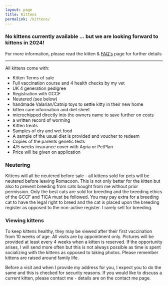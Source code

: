 ```yaml
---
layout: page
title: Kittens
permalink: /kittens/
---
```


### No kittens currently available ... but we are looking forward to kittens in 2024!

For more information, please read the kitten &amp; [FAQ's](/faqs/) page for further details
<hr/>
All kittens come with:
<ul>
	<li><i class="fa-solid fa-check" style="color: #00ff00;"></i> Kitten Terms of sale</li>
	<li><i class="fa-solid fa-check" style="color: #00ff00;"></i> Full vaccination course and 4 health checks by my vet</li>
	<li><i class="fa-solid fa-check" style="color: #00ff00;"></i> UK 4 generation pedigree</li>
	<li><i class="fa-solid fa-check" style="color: #00ff00;"></i> Registration with GCCF</li>
	<li><i class="fa-solid fa-check" style="color: #00ff00;"></i> Neutered (see below)</li>
	<li><i class="fa-solid fa-check" style="color: #00ff00;"></i> handmade Valarian/Catnip toys to settle kitty in their new home</li>
	<li><i class="fa-solid fa-check" style="color: #00ff00;"></i> kitten care information and diet sheet</li>
	<li><i class="fa-solid fa-check" style="color: #00ff00;"></i> microchipped directly into the owners name to save further on costs</li>
	<li><i class="fa-solid fa-check" style="color: #00ff00;"></i> a written record of worming</li>
	<li><i class="fa-solid fa-check" style="color: #00ff00;"></i> Kitten treats</li>
	<li><i class="fa-solid fa-check" style="color: #00ff00;"></i> Samples of dry and wet food</li>
	<li><i class="fa-solid fa-check" style="color: #00ff00;"></i> A sample of the usual diet is provided and voucher to redeem</li>
	<li><i class="fa-solid fa-check" style="color: #00ff00;"></i> Copies of the parents genetic tests</li>
	<li><i class="fa-solid fa-check" style="color: #00ff00;"></i> 4/5 weeks insurance cover with Agria or PetPlan</li>
	<li><i class="fa-solid fa-check" style="color: #00ff00;"></i> Price will be given on application</li>
</ul>

### Neutering

Kittens will all be neutered before sale - all kittens sold for pets will be neutered before leaving Romacoon.
This is not only better for the kitten but also to prevent breeding from cats bought from me without prior 
permission. Only the best cats are sold for breeding and the breeding ethics of the GCCF and TICA must be followed. 
You may pay extra for a breeding cat to have the legal right to breed and the cat is placed upon the breeding 
register as opposed to the non-active register. I rarely sell for breeding.

### Viewing kittens

To keep kittens healthy, they may be viewed after their first vaccination from 10 weeks of age. 
All visits are by appointment only. Pictures will be provided at least every 4 weeks when a kitten is reserved. 
If the opportunity arises, I will send more often but this is not always possible as time is spent socializing 
with the kittens as opposed to taking photos. Please remember kittens are raised around family life.

Before a visit and when I provide my address for you, I expect you to do the same and this is checked for 
security reasons. If you would like to discuss a current kitten, please contact me - details are on the contact 
me page.